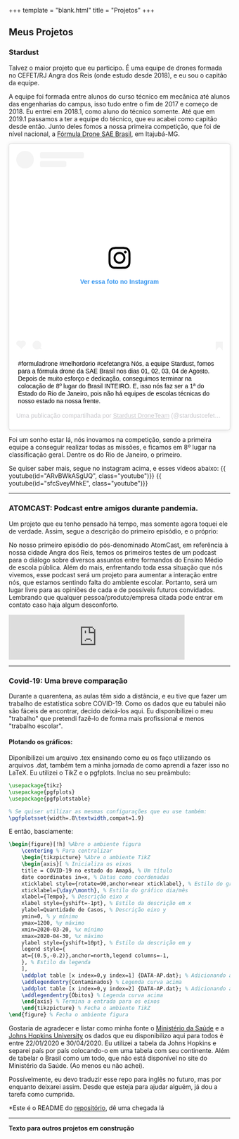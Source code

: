 +++
template = "blank.html"
title = "Projetos"
+++

## Meus Projetos

### Stardust

Talvez o maior projeto que eu participo. É uma equipe de drones formada no CEFET/RJ Angra dos Reis (onde estudo desde 2018), e eu sou o capitão da equipe.

A equipe foi formada entre alunos do curso técnico em mecânica até alunos das engenharias do campus, isso tudo entre o fim de 2017 e começo de 2018. Eu entrei em 2018.1, como aluno do técnico somente. Até que em 2019.1 passamos a ter a equipe do técnico, que eu acabei como capitão desde então. Junto deles fomos a nossa primeira competição, que foi de nível nacional, a [Fórmula Drone SAE Brasil](http://portal.saebrasil.org.br/programas-estudantis/sae-brasil-helidesign), em Itajubá-MG.

<blockquote class="instagram-media" data-instgrm-captioned data-instgrm-permalink="https://www.instagram.com/p/B024Jmjl5oi/?utm_source=ig_embed&amp;utm_campaign=loading" data-instgrm-version="12" style=" background:#FFF; border:0; border-radius:3px; box-shadow:0 0 1px 0 rgba(0,0,0,0.5),0 1px 10px 0 rgba(0,0,0,0.15); margin: 1px; max-width:540px; min-width:326px; padding:0; width:99.375%; width:-webkit-calc(100% - 2px); width:calc(100% - 2px);"><div style="padding:16px;"> <a href="https://www.instagram.com/p/B024Jmjl5oi/?utm_source=ig_embed&amp;utm_campaign=loading" style=" background:#FFFFFF; line-height:0; padding:0 0; text-align:center; text-decoration:none; width:100%;" target="_blank"> <div style=" display: flex; flex-direction: row; align-items: center;"> <div style="background-color: #F4F4F4; border-radius: 50%; flex-grow: 0; height: 40px; margin-right: 14px; width: 40px;"></div> <div style="display: flex; flex-direction: column; flex-grow: 1; justify-content: center;"> <div style=" background-color: #F4F4F4; border-radius: 4px; flex-grow: 0; height: 14px; margin-bottom: 6px; width: 100px;"></div> <div style=" background-color: #F4F4F4; border-radius: 4px; flex-grow: 0; height: 14px; width: 60px;"></div></div></div><div style="padding: 19% 0;"></div> <div style="display:block; height:50px; margin:0 auto 12px; width:50px;"><svg width="50px" height="50px" viewBox="0 0 60 60" version="1.1" xmlns="https://www.w3.org/2000/svg" xmlns:xlink="https://www.w3.org/1999/xlink"><g stroke="none" stroke-width="1" fill="none" fill-rule="evenodd"><g transform="translate(-511.000000, -20.000000)" fill="#000000"><g><path d="M556.869,30.41 C554.814,30.41 553.148,32.076 553.148,34.131 C553.148,36.186 554.814,37.852 556.869,37.852 C558.924,37.852 560.59,36.186 560.59,34.131 C560.59,32.076 558.924,30.41 556.869,30.41 M541,60.657 C535.114,60.657 530.342,55.887 530.342,50 C530.342,44.114 535.114,39.342 541,39.342 C546.887,39.342 551.658,44.114 551.658,50 C551.658,55.887 546.887,60.657 541,60.657 M541,33.886 C532.1,33.886 524.886,41.1 524.886,50 C524.886,58.899 532.1,66.113 541,66.113 C549.9,66.113 557.115,58.899 557.115,50 C557.115,41.1 549.9,33.886 541,33.886 M565.378,62.101 C565.244,65.022 564.756,66.606 564.346,67.663 C563.803,69.06 563.154,70.057 562.106,71.106 C561.058,72.155 560.06,72.803 558.662,73.347 C557.607,73.757 556.021,74.244 553.102,74.378 C549.944,74.521 548.997,74.552 541,74.552 C533.003,74.552 532.056,74.521 528.898,74.378 C525.979,74.244 524.393,73.757 523.338,73.347 C521.94,72.803 520.942,72.155 519.894,71.106 C518.846,70.057 518.197,69.06 517.654,67.663 C517.244,66.606 516.755,65.022 516.623,62.101 C516.479,58.943 516.448,57.996 516.448,50 C516.448,42.003 516.479,41.056 516.623,37.899 C516.755,34.978 517.244,33.391 517.654,32.338 C518.197,30.938 518.846,29.942 519.894,28.894 C520.942,27.846 521.94,27.196 523.338,26.654 C524.393,26.244 525.979,25.756 528.898,25.623 C532.057,25.479 533.004,25.448 541,25.448 C548.997,25.448 549.943,25.479 553.102,25.623 C556.021,25.756 557.607,26.244 558.662,26.654 C560.06,27.196 561.058,27.846 562.106,28.894 C563.154,29.942 563.803,30.938 564.346,32.338 C564.756,33.391 565.244,34.978 565.378,37.899 C565.522,41.056 565.552,42.003 565.552,50 C565.552,57.996 565.522,58.943 565.378,62.101 M570.82,37.631 C570.674,34.438 570.167,32.258 569.425,30.349 C568.659,28.377 567.633,26.702 565.965,25.035 C564.297,23.368 562.623,22.342 560.652,21.575 C558.743,20.834 556.562,20.326 553.369,20.18 C550.169,20.033 549.148,20 541,20 C532.853,20 531.831,20.033 528.631,20.18 C525.438,20.326 523.257,20.834 521.349,21.575 C519.376,22.342 517.703,23.368 516.035,25.035 C514.368,26.702 513.342,28.377 512.574,30.349 C511.834,32.258 511.326,34.438 511.181,37.631 C511.035,40.831 511,41.851 511,50 C511,58.147 511.035,59.17 511.181,62.369 C511.326,65.562 511.834,67.743 512.574,69.651 C513.342,71.625 514.368,73.296 516.035,74.965 C517.703,76.634 519.376,77.658 521.349,78.425 C523.257,79.167 525.438,79.673 528.631,79.82 C531.831,79.965 532.853,80.001 541,80.001 C549.148,80.001 550.169,79.965 553.369,79.82 C556.562,79.673 558.743,79.167 560.652,78.425 C562.623,77.658 564.297,76.634 565.965,74.965 C567.633,73.296 568.659,71.625 569.425,69.651 C570.167,67.743 570.674,65.562 570.82,62.369 C570.966,59.17 571,58.147 571,50 C571,41.851 570.966,40.831 570.82,37.631"></path></g></g></g></svg></div><div style="padding-top: 8px;"> <div style=" color:#3897f0; font-family:Arial,sans-serif; font-size:14px; font-style:normal; font-weight:550; line-height:18px;"> Ver essa foto no Instagram</div></div><div style="padding: 12.5% 0;"></div> <div style="display: flex; flex-direction: row; margin-bottom: 14px; align-items: center;"><div> <div style="background-color: #F4F4F4; border-radius: 50%; height: 12.5px; width: 12.5px; transform: translateX(0px) translateY(7px);"></div> <div style="background-color: #F4F4F4; height: 12.5px; transform: rotate(-45deg) translateX(3px) translateY(1px); width: 12.5px; flex-grow: 0; margin-right: 14px; margin-left: 2px;"></div> <div style="background-color: #F4F4F4; border-radius: 50%; height: 12.5px; width: 12.5px; transform: translateX(9px) translateY(-18px);"></div></div><div style="margin-left: 8px;"> <div style=" background-color: #F4F4F4; border-radius: 50%; flex-grow: 0; height: 20px; width: 20px;"></div> <div style=" width: 0; height: 0; border-top: 2px solid transparent; border-left: 6px solid #f4f4f4; border-bottom: 2px solid transparent; transform: translateX(16px) translateY(-4px) rotate(30deg)"></div></div><div style="margin-left: auto;"> <div style=" width: 0px; border-top: 8px solid #F4F4F4; border-right: 8px solid transparent; transform: translateY(16px);"></div> <div style=" background-color: #F4F4F4; flex-grow: 0; height: 12px; width: 16px; transform: translateY(-4px);"></div> <div style=" width: 0; height: 0; border-top: 8px solid #F4F4F4; border-left: 8px solid transparent; transform: translateY(-4px) translateX(8px);"></div></div></div></a> <p style=" margin:8px 0 0 0; padding:0 4px;"> <a href="https://www.instagram.com/p/B024Jmjl5oi/?utm_source=ig_embed&amp;utm_campaign=loading" style=" color:#000; font-family:Arial,sans-serif; font-size:14px; font-style:normal; font-weight:normal; line-height:17px; text-decoration:none; word-wrap:break-word;" target="_blank">#formuladrone #melhordorio #cefetangra Nós, a equipe Stardust, fomos para a fórmula drone da SAE Brasil nos dias 01, 02, 03, 04 de Agosto. Depois de muito esforço e dedicação, conseguimos terminar na colocação de 8º lugar do Brasil INTEIRO. E, isso nós faz ser a 1ª do Estado do Rio de Janeiro, pois não há equipes de escolas técnicas do nosso estado na nossa frente.</a></p> <p style=" color:#c9c8cd; font-family:Arial,sans-serif; font-size:14px; line-height:17px; margin-bottom:0; margin-top:8px; overflow:hidden; padding:8px 0 7px; text-align:center; text-overflow:ellipsis; white-space:nowrap;">Uma publicação compartilhada por <a href="https://www.instagram.com/stardustcefet/?utm_source=ig_embed&amp;utm_campaign=loading" style=" color:#c9c8cd; font-family:Arial,sans-serif; font-size:14px; font-style:normal; font-weight:normal; line-height:17px;" target="_blank"> Stardust DroneTeam</a> (@stardustcefet) em <time style=" font-family:Arial,sans-serif; font-size:14px; line-height:17px;" datetime="2019-08-07T09:18:23+00:00">7 de Ago, 2019 às 2:18 PDT</time></p></div></blockquote> <script async src="//www.instagram.com/embed.js"></script>

Foi um sonho estar lá, nós inovamos na competição, sendo a primeira equipe a conseguir realizar todas as missões, e ficamos em 8º lugar na classificação geral. Dentre os do Rio de Janeiro, o primeiro.

Se quiser saber mais, segue no instagram acima, e esses vídeos abaixo:
{{ youtube(id="ARvBWkASgUQ", class="youtube")}}
{{ youtube(id="sfcSveyMhkE", class="youtube")}}

---

### ATOMCAST: Podcast entre amigos durante pandemia.

Um projeto que eu tenho pensado há tempo, mas somente agora toquei ele de verdade. Assim, segue a descrição do primeiro episódio, e o próprio:

No nosso primeiro episódio do pós-denominado AtomCast, em referência à nossa cidade Angra dos Reis, temos os primeiros testes de um podcast para o diálogo sobre diversos assuntos entre formandos do Ensino Médio de escola pública. Além do mais, enfrentando toda essa situação que nós vivemos, esse podcast será um projeto para aumentar a interação entre nós, que estamos sentindo falta do ambiente escolar. Portanto, será um lugar livre para as opiniões de cada e de possíveis futuros convidados. Lembrando que qualquer pessoa/produto/empresa citada pode entrar em contato caso haja algum desconforto.

<iframe src="https://anchor.fm/eduardo-adame-salles/embed/episodes/ATOMCAST-01---Um-novo-comeo-sempre--uma-nova-aventura-efvpt3/a-a2ikd8a" height="102px" width="400px" frameborder="0" scrolling="no"></iframe>

---

### Covid-19: Uma breve comparação

Durante a quarentena, as aulas têm sido a distância, e eu tive que fazer um trabalho de estatística sobre COVID-19. Como os dados que eu tabulei não são fáceis de encontrar, decido deixá-los aqui.
Eu disponibilizei o meu "trabalho" que pretendi fazê-lo de forma mais profissional e menos "trabalho escolar".

#### Plotando os gráficos:

Diponibilizei um arquivo .tex ensinando como eu os faço utilizando os arquivos .dat, também tem a minha jornada de como aprendi a fazer isso no LaTeX. Eu utilizei o TikZ e o pgfplots.
Inclua no seu preâmbulo:

```tex
\usepackage{tikz}
\usepackage{pgfplots}
\usepackage{pgfplotstable}

% Se quiser utilizar as mesmas configurações que eu use também:
\pgfplotsset{width=.8\textwidth,compat=1.9}
```

E então, basciamente:

```tex
\begin{figure}[!h] %Abre o ambiente figura
	\centering % Para centralizar
	\begin{tikzpicture} %Abre o ambiente TikZ
	\begin{axis}[ % Inicializa os eixos
	title = COVID-19 no estado do Amapá, % Um título
	date coordinates in=x, % Datas como coordenadas
	xticklabel style={rotate=90,anchor=near xticklabel}, % Estilo do gráfico
	xticklabel={\day/\month}, % Estilo do gráfico dia/mês
	xlabel={Tempo}, % Descrição eixo x
	xlabel style={yshift=-1pt}, % Estilo da descrição em x
	ylabel=Quantidade de Casos, % Descrição eixo y
	ymin=0, % y mínimo
	ymax=1200, %y máximo
	xmin=2020-03-20, %x mínimo
	xmax=2020-04-30, %x máximo
	ylabel style={yshift=10pt}, % Estilo da descrição em y
	legend style={
	at={(0.5,-0.2)},anchor=north,legend columns=-1,
	}, % Estilo da legenda
	],
	\addplot table [x index=0,y index=1] {DATA-AP.dat}; % Adicionando a curva de  contaminados
	\addlegendentry{Contaminados} % Legenda curva acima
	\addplot table [x index=0,y index=2] {DATA-AP.dat}; % Adicionando a curva de  óbitos
	\addlegendentry{Óbitos} % Legenda curva acima
	\end{axis} % Termina a entrada para os eixos
	\end{tikzpicture} % Fecha o ambiente TikZ
\end{figure} % Fecha o ambiente figura
```

Gostaria de agradecer e listar como minha fonte o [Ministério da Saúde](https://covid.saude.gov.br/) e a [Johns Hopkins University](https://coronavirus.jhu.edu/map.html) os dados que eu disponibilizo aqui para todos é entre 22/01/2020 e 30/04/2020. Eu utilizei a tabela da Johns Hopkins e separei país por país colocando-o em uma tabela com seu continente. Além de tabelar o Brasil como um todo, que não está disponível no site do Ministério da Saúde. (Ao menos eu não achei).

Possívelmente, eu devo traduzir esse repo para inglês no futuro, mas por enquanto deixarei assim. Desde que esteja para ajudar alguém, já dou a tarefa como cumprida.

\*Este é o README do [repositório](https://github.com/adamesalles/covid19data), dê uma chegada lá

---

**Texto para outros projetos em construção**

